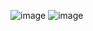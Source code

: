 ![image](https://user-images.githubusercontent.com/95627071/214840379-2ff02344-7db3-4db3-90ee-737c34370164.png) ![image](https://user-images.githubusercontent.com/95627071/214840421-b61955b3-8b4f-4e08-a60a-6630c0010615.png)
